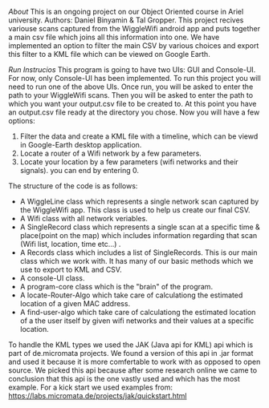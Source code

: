 *About*
This is an ongoing project on our Object Oriented course in Ariel university.
Authors: Daniel Binyamin & Tal Gropper.
This project recives variouse scans captured from the WiggleWifi android app and puts together a main csv file which joins all this information into one. We have implemented an option to filter the main CSV by various choices and export this filter to a KML file which can be viewed on Google Earth.

*Run Instrucios*
This program is going to have two UIs: GUI and Console-UI.
For now, only Console-UI has been implemented.
To run this project you will need to run one of the above UIs.
Once run, you will be asked to enter the path to your WiggleWifi scans.
Then you will be asked to enter the path to which you want your output.csv file to be created to.
At this point you have an output.csv file ready at the directory you chose.
Now you will have a few options:
1. Filter the data and create a KML file with a timeline, which can be viewd in Google-Earth desktop application.
2. Locate a router of a Wifi network by a few parameters.
3. Locate your location by a few parameters (wifi networks and their signals).
you can end by entering 0.


The structure of the code is as follows:

- A WiggleLine class which represents a single network scan captured by the WiggleWifi app. This class is used to help us create our final CSV.
- A Wifi class with all network veriables. 
- A SingleRecord class which represents a single scan at a specific time & place(point on the map) which includes information regarding that scan (Wifi list, location, time etc...) .
- A Records class which includes a list of SingleRecords. This is our main class which we work with. It has many of our basic methods which we use to export to KML and CSV.
- A console-UI class.
- A program-core class which is the "brain" of the program.
- A locate-Router-Algo which take care of calculationg the estimated location of a given MAC address.
- A find-user-algo which take care of calculationg the estimated location of a the user itself by given wifi networks and their values at a specific location.

To handle the KML types we used the JAK (Java api for KML) api which is part of de.micromata projects. We found a version of this api in .jar format and used it because it is more comfertable to work with as opposed to open source. We picked this api because after some research online we came to conclusion that this api is the one vastly used and which has the most example.
For a kick start we used examples from:
https://labs.micromata.de/projects/jak/quickstart.html

